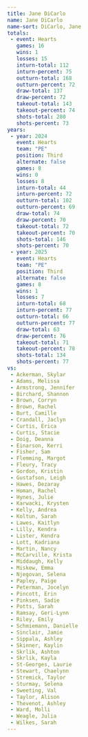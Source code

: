 ```yaml
---
title: Jane DiCarlo
name: Jane DiCarlo
name-sort: DiCarlo, Jane
totals:
 - event: Hearts
   games: 16
   wins: 1
   losses: 15
   inturn-total: 112
   inturn-percent: 75
   outturn-total: 168
   outturn-percent: 72
   draw-total: 137
   draw-percent: 72
   takeout-total: 143
   takeout-percent: 74
   shots-total: 280
   shots-percent: 73
years:
 - year: 2024
   event: Hearts
   team: "PE"
   position: Third
   alternate: false
   games: 8
   wins: 0
   losses: 8
   inturn-total: 44
   inturn-percent: 72
   outturn-total: 102
   outturn-percent: 69
   draw-total: 74
   draw-percent: 70
   takeout-total: 72
   takeout-percent: 70
   shots-total: 146
   shots-percent: 70
 - year: 2025
   event: Hearts
   team: "PE"
   position: Third
   alternate: false
   games: 8
   wins: 1
   losses: 7
   inturn-total: 68
   inturn-percent: 77
   outturn-total: 66
   outturn-percent: 77
   draw-total: 63
   draw-percent: 76
   takeout-total: 71
   takeout-percent: 78
   shots-total: 134
   shots-percent: 77
vs:
 - Ackerman, Skylar
 - Adams, Melissa
 - Armstrong, Jennifer
 - Birchard, Shannon
 - Brown, Corryn
 - Brown, Rachel
 - Burt, Camille
 - Crandall, Jaclyn
 - Curtis, Erica
 - Curtis, Stacie
 - Doig, Deanna
 - Einarson, Kerri
 - Fisher, Sam
 - Flemming, Margot
 - Fleury, Tracy
 - Gordon, Kristin
 - Gustafson, Leigh
 - Hawes, Dezaray
 - Homan, Rachel
 - Hynes, Julie
 - Karwacki, Krysten
 - Kelly, Andrea
 - Koltun, Sarah
 - Lawes, Kaitlyn
 - Lilly, Kendra
 - Lister, Kendra
 - Lott, Kadriana
 - Martin, Nancy
 - McCarville, Krista
 - Middaugh, Kelly
 - Miskew, Emma
 - Njegovan, Selena
 - Papley, Paige
 - Peterman, Jocelyn
 - Pincott, Erin
 - Pinksen, Sadie
 - Potts, Sarah
 - Ramsay, Geri-Lynn
 - Riley, Emily
 - Schmiemann, Danielle
 - Sinclair, Jamie
 - Sippala, Ashley
 - Skinner, Kaylin
 - Skrlik, Ashton
 - Skrlik, Kayla
 - St-Georges, Laurie
 - Stewart, Chaelynn
 - Stremick, Taylor
 - Sturmay, Selena
 - Sweeting, Val
 - Taylor, Alison
 - Thevenot, Ashley
 - Ward, Molli
 - Weagle, Julia
 - Wilkes, Sarah
---
```

